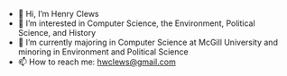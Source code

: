 - 👋 Hi, I’m Henry Clews
- 👀 I’m interested in Computer Science, the Environment, Political Science, and History
- 🌱 I’m currently majoring in Computer Science at McGill University and minoring in Environment and Political Science
- 📫 How to reach me: hwclews@gmail.com

<!---
bluesclews/bluesclews is a ✨ special ✨ repository because its `README.md` (this file) appears on your GitHub profile.
You can click the Preview link to take a look at your changes.
--->
